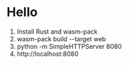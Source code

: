 # Hello

1) Install Rust and wasm-pack
2) wasm-pack build --target web
3) python -m SimpleHTTPServer 8080
4) http://localhost:8080
